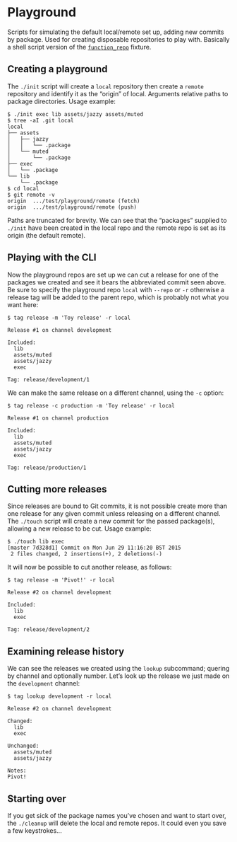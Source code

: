 # Playground

Scripts for simulating the default local/remote set up, adding new commits by
package. Used for creating disposable repositories to play with. Basically a
shell script version of the
[`function_repo`](https://github.com/bmcorser/git-tags-py/blob/master/test/conftest.py#L24)
fixture.

## Creating a playground

The `./init` script will create a `local` repository then create a `remote`
repository and identify it as the “origin” of local. Arguments relative paths
to package directories. Usage example:

``` shell
$ ./init exec lib assets/jazzy assets/muted
$ tree -aI .git local
local
├── assets
│   ├── jazzy
│   │   └── .package
│   └── muted
│       └── .package
├── exec
│   └── .package
└── lib
    └── .package
$ cd local
$ git remote -v
origin  .../test/playground/remote (fetch)
origin  .../test/playground/remote (push)
```

Paths are truncated for brevity. We can see that the “packages” supplied to
`./init` have been created in the local repo and the remote repo is set as its
origin (the default remote).

## Playing with the CLI
Now the playground repos are set up we can cut a release for one of the
packages we created and see it bears the abbreviated commit seen above. Be sure
to specify the playground repo `local` with `--repo` or `-r` otherwise a
release tag will be added to the parent repo, which is probably not what you
want here:

``` shell
$ tag release -m 'Toy release' -r local

Release #1 on channel development

Included:
  lib
  assets/muted
  assets/jazzy
  exec

Tag: release/development/1

```

We can make the same release on a different channel, using the `-c` option:

``` shell
$ tag release -c production -m 'Toy release' -r local

Release #1 on channel production

Included:
  lib
  assets/muted
  assets/jazzy
  exec

Tag: release/production/1
```

## Cutting more releases
Since releases are bound to Git commits, it is not possible create more than
one release for any given commit unless releasing on a different channel. The
``./touch`` script will create a new commit for the passed package(s), allowing
a new release to be cut. Usage example:

``` shell
$ ./touch lib exec
[master 7d328d1] Commit on Mon Jun 29 11:16:20 BST 2015
 2 files changed, 2 insertions(+), 2 deletions(-)
```

It will now be possible to cut another release, as follows:

``` shell
$ tag release -m 'Pivot!' -r local

Release #2 on channel development

Included:
  lib
  exec

Tag: release/development/2
```

## Examining release history
We can see the releases we created using the ``lookup`` subcommand; quering by
channel and optionally number. Let’s look up the release we just made on the
`development` channel:

``` shell
$ tag lookup development -r local

Release #2 on channel development

Changed:
  lib
  exec

Unchanged:
  assets/muted
  assets/jazzy

Notes:
Pivot!
```


## Starting over
If you get sick of the package names you’ve chosen and want to start over, the
``./cleanup`` will delete the local and remote repos. It could even you save a
few keystrokes...

